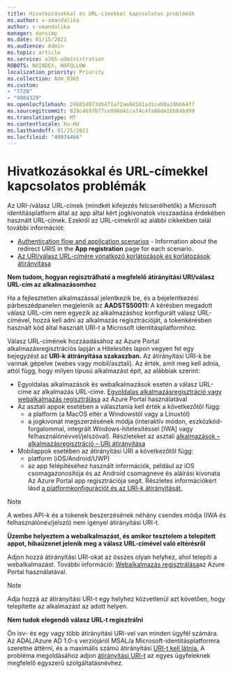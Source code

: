 ```yaml
---
title: Hivatkozásokkal és URL-címekkel kapcsolatos problémák
ms.author: v-smandalika
author: v-smandalika
manager: dansimp
ms.date: 01/15/2021
ms.audience: Admin
ms.topic: article
ms.service: o365-administration
ROBOTS: NOINDEX, NOFOLLOW
localization_priority: Priority
ms.collection: Adm_O365
ms.custom:
- "7720"
- "9004329"
ms.openlocfilehash: 24885d873d6471a72ae66581ad1ceb0a19b664f7
ms.sourcegitcommit: 029c4697b77ce996d41ca74c4fa86de1bb84bd99
ms.translationtype: MT
ms.contentlocale: hu-HU
ms.lasthandoff: 01/25/2021
ms.locfileid: "49974466"
---
```

# <a name="issues-with-links-and-urls"></a>Hivatkozásokkal és URL-címekkel kapcsolatos problémák

Az URI-/válasz URL-címek (mindkét kifejezés felcserélhetők) a Microsoft identitásplatform által az app által kért jogkivonatok visszaadása érdekében használt URL-címek. Ezekről az URL-címekről az alábbi cikkekben talál további információt:

- [Authentication flow and application scenarios](https://docs.microsoft.com/azure/active-directory/develop/authentication-flows-app-scenarios) - Information about the redirect URIS in the **App registration** page for each scenario.
- [Az URI/válasz URL-címére vonatkozó korlátozások és korlátozások átirányítása](https://docs.microsoft.com/azure/active-directory/develop/reply-url)

**Nem tudom, hogyan regisztrálható a megfelelő átirányítási URI/válasz URL-cím az alkalmazásomhoz**

Ha a fejlesztetlen alkalmazással jelentkezik be, és a bejelentkezési párbeszédpanelen megjelenik az **AADSTS50011: <your app ID>** A kérésben megadott válasz URL-cím nem egyezik az alkalmazáshoz konfigurált válasz URL-címével, hozzá kell adni az alkalmazás regisztrációját, a tokenkérésben használt kód által használt URI-t a Microsoft identitásplatformhoz.

Válasz URL-címének hozzáadásához  az Azure  Portal alkalmazásregisztrációs lapján a Hitelesítés lapon vegyen fel egy bejegyzést az **URI-k átirányítása szakaszban.** Az átirányítási URI-k be vannak gépelve (webes vagy mobil/asztali). Az érték, amit meg kell adnia, attól függ, hogy milyen típusú alkalmazást épít, az alábbiak szerint:

- Egyoldalas alkalmazások és webalkalmazások esetén a válasz URL-címe az alkalmazás URL-címe. [Egyoldalas alkalmazásregisztráció vagy](https://docs.microsoft.com/azure/active-directory/develop/scenario-spa-app-registration#register-a-redirect-uri) [webalkalmazás regisztrálása](https://docs.microsoft.com/azure/active-directory/develop/scenario-web-app-sign-user-app-registration?tabs=aspnetcore#register-an-app-using-azure-portal) az Azure Portal használatával
- Az asztali appok esetében a választania kell érték a következőtől függ:
    - a platform (a MacOS eltér a Windowstól vagy a Linuxtól)
    - a jogkivonat megszerzésének módja (interaktív módon, eszközkód-forgalommal, integrált Windows-hitelesítéssel [IWA] vagy felhasználónévvel/jelszóval).
    Részleteket az asztali [alkalmazások – alkalmazásregisztráció – URi átirányítása](https://docs.microsoft.com/azure/active-directory/develop/scenario-desktop-app-registration#redirect-uris)
- Mobilappok esetében az átirányítási URI a következőtől függ:
    - platform (iOS/Android/UWP)
    - az app felépítéséhez használt információk, például az iOS csomagazonosítója és az Android csomagneve és aláírási kivonata Az Azure Portal app regisztrációja segít. Részletes információkért lásd [a platformkonfigurációt és az URI-k átirányítását.](https://docs.microsoft.com/azure/active-directory/develop/scenario-mobile-app-registration#platform-configuration-and-redirect-uris)

> [!NOTE]
> A webes API-k és a tokenek beszerzésének néhány csendes módja (IWA és felhasználónév/jelszó) nem igényel átirányítási URI-t.

**Üzembe helyeztem a webalkalmazást, és amikor tesztelem a telepített appot, hibaüzenet jelenik meg a válasz URL-címével való eltérésről**

Adjon hozzá átirányítási URI-okat az összes olyan helyhez, ahol telepíti a webalkalmazást. További információ: [Webalkalmazás regisztrálása](https://docs.microsoft.com/azure/active-directory/develop/scenario-web-app-sign-user-app-registration)az Azure Portal használatával.

> [!NOTE]
> Adja hozzá az átirányítási URI-t egy helyhez közvetlenül azt követően, hogy telepítette az alkalmazást az adott helyen.

**Nem tudok elegendő válasz URL-t regisztrálni**

Ön isv- és egy vagy több átirányítási URI-vel van minden ügyfél számára. Az ADAL/Azure AD 1.0-s verziójáról MSAL/a Microsoft-identitásplatformra szeretne áttérni, és a maximális számú átirányítási [URI-t kell látnia.](https://docs.microsoft.com/azure/active-directory/develop/reply-url#maximum-number-of-redirect-uris) A probléma megoldásához adjon [átirányítási URI-t](https://docs.microsoft.com/azure/active-directory/develop/reply-url#add-redirect-uris-to-service-principals) az egyes ügyfeleknek megfelelő egyszerű szolgáltatásnévhez.
